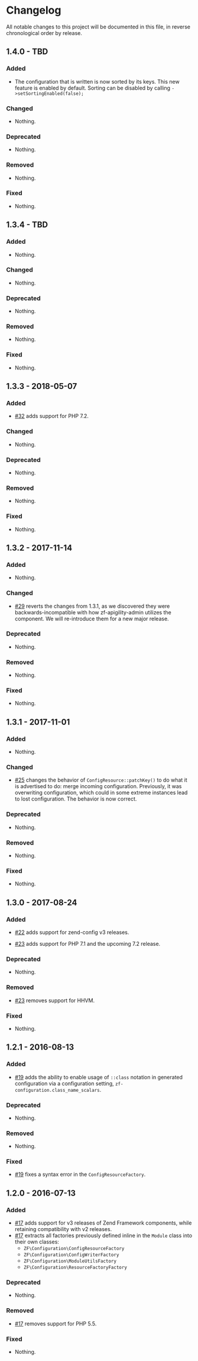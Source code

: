 # Changelog

All notable changes to this project will be documented in this file, in reverse chronological order by release.

## 1.4.0 - TBD

### Added

- The configuration that is written is now sorted by its keys.
  This new feature is enabled by default. Sorting can be disabled by 
  calling `->setSortingEnabled(false);`

### Changed

- Nothing.

### Deprecated

- Nothing.

### Removed

- Nothing.

### Fixed

- Nothing.

## 1.3.4 - TBD

### Added

- Nothing.

### Changed

- Nothing.

### Deprecated

- Nothing.

### Removed

- Nothing.

### Fixed

- Nothing.

## 1.3.3 - 2018-05-07

### Added

- [#32](https://github.com/zfcampus/zf-configuration/pull/32) adds support for PHP 7.2.

### Changed

- Nothing.

### Deprecated

- Nothing.

### Removed

- Nothing.

### Fixed

- Nothing.

## 1.3.2 - 2017-11-14

### Added

- Nothing.

### Changed

- [#29](https://github.com/zfcampus/zf-configuration/pull/29) reverts the
  changes from 1.3.1, as we discovered they were backwards-incompatible with how
  zf-apigility-admin utilizes the component. We will re-introduce them for a new
  major release.

### Deprecated

- Nothing.

### Removed

- Nothing.

### Fixed

- Nothing.

## 1.3.1 - 2017-11-01

### Added

- Nothing.

### Changed

- [#25](https://github.com/zfcampus/zf-configuration/pull/25) changes the
  behavior of `ConfigResource::patchKey()` to do what it is advertised to do:
  merge incoming configuration. Previously, it was overwriting configuration,
  which could in some extreme instances lead to lost configuration. The behavior
  is now correct.

### Deprecated

- Nothing.

### Removed

- Nothing.

### Fixed

- Nothing.

## 1.3.0 - 2017-08-24

### Added

- [#22](https://github.com/zfcampus/zf-configuration/pull/22) adds support for
  zend-config v3 releases.

- [#23](https://github.com/zfcampus/zf-configuration/pull/23) adds support for
  PHP 7.1 and the upcoming 7.2 release.

### Deprecated

- Nothing.

### Removed

- [#23](https://github.com/zfcampus/zf-configuration/pull/23) removes support
  for HHVM.

### Fixed

- Nothing.

## 1.2.1 - 2016-08-13

### Added

- [#19](https://github.com/zfcampus/zf-configuration/pull/19) adds the ability
  to enable usage of `::class` notation in generated configuration via a
  configuration setting, `zf-configuration.class_name_scalars`.

### Deprecated

- Nothing.

### Removed

- Nothing.

### Fixed

- [#19](https://github.com/zfcampus/zf-configuration/pull/19) fixes a syntax
  error in the `ConfigResourceFactory`.

## 1.2.0 - 2016-07-13

### Added

- [#17](https://github.com/zfcampus/zf-configuration/pull/17) adds support for v3
  releases of Zend Framework components, while retaining compatibility with v2
  releases.
- [#17](https://github.com/zfcampus/zf-configuration/pull/17) extracts all
  factories previously defined inline in the `Module` class into their own classes:
  - `ZF\Configuration\ConfigResourceFactory`
  - `ZF\Configuration\ConfigWriterFactory`
  - `ZF\Configuration\ModuleUtilsFactory`
  - `ZF\Configuration\ResourceFactoryFactory`

### Deprecated

- Nothing.

### Removed

- [#17](https://github.com/zfcampus/zf-configuration/pull/17) removes support
  for PHP 5.5.

### Fixed

- Nothing.
